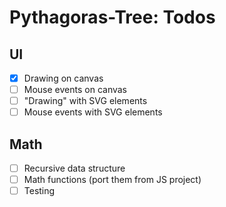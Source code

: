 # Pythagoras-Tree: Todos
## UI
* [x] Drawing on canvas
* [ ] Mouse events on canvas
* [ ] "Drawing" with SVG elements
* [ ] Mouse events with SVG elements

## Math
* [ ] Recursive data structure
* [ ] Math functions (port them from JS project)
* [ ] Testing
